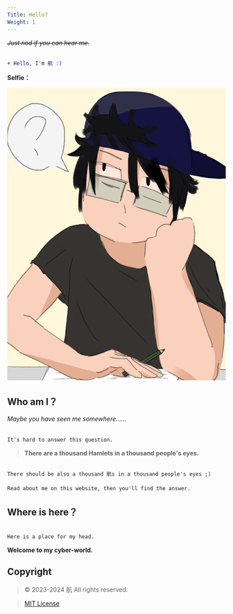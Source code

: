 ```yaml
---
Title: Hello?
Weight: 1
---
```


~~*Just nod if you can hear me.*~~

```diff

+ Hello, I'm 航 :)

```
**Selfie：**

![](Me.png)

## Who am I？

*Maybe you have seen me somewhere……*

```diff

It's hard to answer this question.

```

> **There are a thousand Hamlets in a thousand people's eyes.**

```diff

There should be also a thousand 航s in a thousand people's eyes ;)

Read about me on this website, then you'll find the answer.

```

## Where is here？

```diff

Here is a place for my head.

```

**Welcome to my cyber-world.**

## Copyright


> © 2023-2024 航 All rights reserved.

> [MIT License](https://opensource.org/license/mit/)
